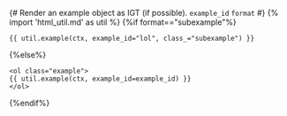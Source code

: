 {# 
  Render an example object as IGT (if possible). 
  `example_id`
  `format`
#}
{% import 'html_util.md' as util %}
{%if format=="subexample"%}
```{=html}
{{ util.example(ctx, example_id="lol", class_="subexample") }}
```
{%else%}
```{=html}
<ol class="example">
{{ util.example(ctx, example_id=example_id) }}
</ol>
```
{%endif%}
